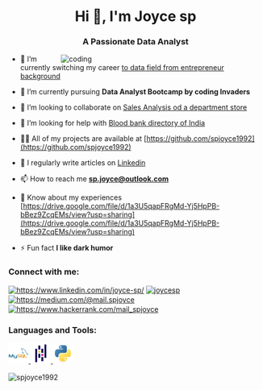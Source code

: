 <h1 align="center">Hi 👋, I'm Joyce sp</h1>
<h3 align="center">A Passionate Data Analyst</h3>

<img align ="right" alt = "coding" width = "400" src ="https://i.pinimg.com/originals/81/17/8b/81178b47a8598f0c81c4799f2cdd4057.gif">

- 🔭 I’m currently switching my career [to data field from entrepreneur background](https://github.com/spjoyce1992)

- 🌱 I’m currently pursuing **Data Analyst Bootcamp by coding Invaders**

- 👯 I’m looking to collaborate on [Sales Analysis od a department store](https://github.com/spjoyce1992/Sales-Analysis-of-a-department-store)

- 🤝 I’m looking for help with [Blood bank directory of India](https://github.com/spjoyce1992/Bloodbank_SQL_EDA)

- 👨‍💻 All of my projects are available at [https://github.com/spjoyce1992](https://github.com/spjoyce1992)

- 📝 I regularly write articles on [Linkedin](Linkedin)

- 📫 How to reach me **sp.joyce@outlook.com**

- 📄 Know about my experiences [https://drive.google.com/file/d/1a3U5qapFRgMd-Yj5HpPB-bBez9ZcqEMs/view?usp=sharing](https://drive.google.com/file/d/1a3U5qapFRgMd-Yj5HpPB-bBez9ZcqEMs/view?usp=sharing)

- ⚡ Fun fact **I like dark humor**

<h3 align="left">Connect with me:</h3>
<p align="left">
<a href="https://linkedin.com/in/https://www.linkedin.com/in/joyce-sp/" target="blank"><img align="center" src="https://raw.githubusercontent.com/rahuldkjain/github-profile-readme-generator/master/src/images/icons/Social/linked-in-alt.svg" alt="https://www.linkedin.com/in/joyce-sp/" height="30" width="40" /></a>
<a href="https://kaggle.com/joycesp" target="blank"><img align="center" src="https://raw.githubusercontent.com/rahuldkjain/github-profile-readme-generator/master/src/images/icons/Social/kaggle.svg" alt="joycesp" height="30" width="40" /></a>
<a href="https://medium.com/https://medium.com/@mail.spjoyce" target="blank"><img align="center" src="https://raw.githubusercontent.com/rahuldkjain/github-profile-readme-generator/master/src/images/icons/Social/medium.svg" alt="https://medium.com/@mail.spjoyce" height="30" width="40" /></a>
<a href="https://www.hackerrank.com/https://www.hackerrank.com/mail_spjoyce" target="blank"><img align="center" src="https://raw.githubusercontent.com/rahuldkjain/github-profile-readme-generator/master/src/images/icons/Social/hackerrank.svg" alt="https://www.hackerrank.com/mail_spjoyce" height="30" width="40" /></a>
</p>

<h3 align="left">Languages and Tools:</h3>
<p align="left"> <a href="https://www.mysql.com/" target="_blank" rel="noreferrer"> <img src="https://raw.githubusercontent.com/devicons/devicon/master/icons/mysql/mysql-original-wordmark.svg" alt="mysql" width="40" height="40"/> </a> <a href="https://pandas.pydata.org/" target="_blank" rel="noreferrer"> <img src="https://raw.githubusercontent.com/devicons/devicon/2ae2a900d2f041da66e950e4d48052658d850630/icons/pandas/pandas-original.svg" alt="pandas" width="40" height="40"/> </a> <a href="https://www.python.org" target="_blank" rel="noreferrer"> <img src="https://raw.githubusercontent.com/devicons/devicon/master/icons/python/python-original.svg" alt="python" width="40" height="40"/> </a> </p>

<p><img align="center" src="https://github-readme-stats.vercel.app/api/top-langs?username=spjoyce1992&show_icons=true&locale=en&layout=compact" alt="spjoyce1992" /></p>
